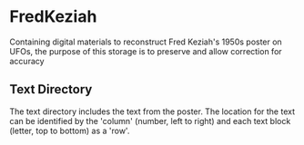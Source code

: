 # FredKeziah
Containing digital materials to reconstruct Fred Keziah's 1950s poster on UFOs, the purpose of this storage is to preserve and allow correction for accuracy

## Text Directory
The text directory includes the text from the poster. The location for the text can be identified by the 'column' (number, left to right) and each text block (letter, top to bottom) as a 'row'. 
